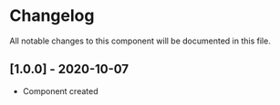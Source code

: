 # Changelog
All notable changes to this component will be documented in this file.

## [1.0.0] - 2020-10-07
- Component created
